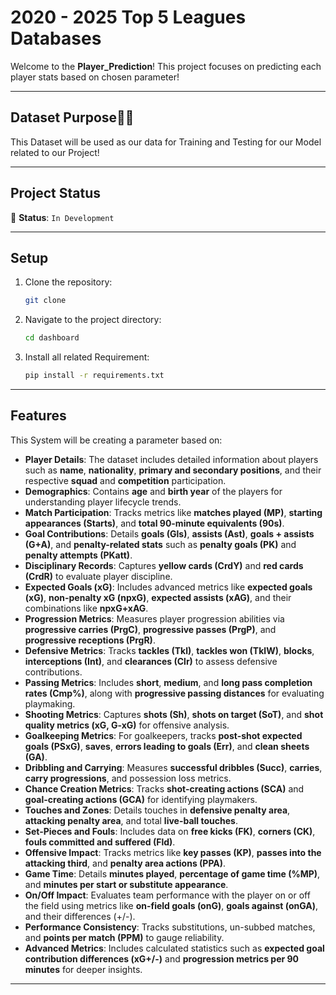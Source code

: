 # 2020 - 2025 Top 5 Leagues Databases

Welcome to the **Player_Prediction**! This project focuses on predicting each player stats based on chosen parameter!

---

## Dataset Purpose👨‍🔬

This Dataset will be used as our data for Training and Testing for our Model related to our Project! 


---

## Project Status

🚧 **Status**: `In Development`

---

## Setup

1. Clone the repository:
    ```bash
    git clone 
    ```

2. Navigate to the project directory:
    ```bash
    cd dashboard
    ```
3. Install all related Requirement:
    ```bash
    pip install -r requirements.txt
    ```

---

## Features
This System will be creating a parameter based on: 

- **Player Details**: The dataset includes detailed information about players such as **name**, **nationality**, **primary and secondary positions**, and their respective **squad** and **competition** participation.  
- **Demographics**: Contains **age** and **birth year** of the players for understanding player lifecycle trends.  
- **Match Participation**: Tracks metrics like **matches played (MP)**, **starting appearances (Starts)**, and **total 90-minute equivalents (90s)**.  
- **Goal Contributions**: Details **goals (Gls)**, **assists (Ast)**, **goals + assists (G+A)**, and **penalty-related stats** such as **penalty goals (PK)** and **penalty attempts (PKatt)**.  
- **Disciplinary Records**: Captures **yellow cards (CrdY)** and **red cards (CrdR)** to evaluate player discipline.  
- **Expected Goals (xG)**: Includes advanced metrics like **expected goals (xG)**, **non-penalty xG (npxG)**, **expected assists (xAG)**, and their combinations like **npxG+xAG**.  
- **Progression Metrics**: Measures player progression abilities via **progressive carries (PrgC)**, **progressive passes (PrgP)**, and **progressive receptions (PrgR)**.  
- **Defensive Metrics**: Tracks **tackles (Tkl)**, **tackles won (TklW)**, **blocks**, **interceptions (Int)**, and **clearances (Clr)** to assess defensive contributions.  
- **Passing Metrics**: Includes **short**, **medium**, and **long pass completion rates (Cmp%)**, along with **progressive passing distances** for evaluating playmaking.  
- **Shooting Metrics**: Captures **shots (Sh)**, **shots on target (SoT)**, and **shot quality metrics (xG, G-xG)** for offensive analysis.  
- **Goalkeeping Metrics**: For goalkeepers, tracks **post-shot expected goals (PSxG)**, **saves**, **errors leading to goals (Err)**, and **clean sheets (GA)**.  
- **Dribbling and Carrying**: Measures **successful dribbles (Succ)**, **carries**, **carry progressions**, and possession loss metrics.  
- **Chance Creation Metrics**: Tracks **shot-creating actions (SCA)** and **goal-creating actions (GCA)** for identifying playmakers.  
- **Touches and Zones**: Details touches in **defensive penalty area**, **attacking penalty area**, and total **live-ball touches**.  
- **Set-Pieces and Fouls**: Includes data on **free kicks (FK)**, **corners (CK)**, **fouls committed and suffered (Fld)**.  
- **Offensive Impact**: Tracks metrics like **key passes (KP)**, **passes into the attacking third**, and **penalty area actions (PPA)**.  
- **Game Time**: Details **minutes played**, **percentage of game time (%MP)**, and **minutes per start or substitute appearance**.  
- **On/Off Impact**: Evaluates team performance with the player on or off the field using metrics like **on-field goals (onG)**, **goals against (onGA)**, and their differences (+/-).  
- **Performance Consistency**: Tracks substitutions, un-subbed matches, and **points per match (PPM)** to gauge reliability.  
- **Advanced Metrics**: Includes calculated statistics such as **expected goal contribution differences (xG+/-)** and **progression metrics per 90 minutes** for deeper insights.
---